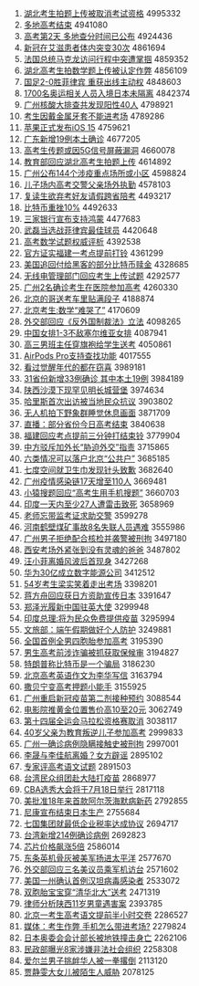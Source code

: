 1. [湖北考生拍题上传被取消考试资格](http://www.baidu.com/baidu?cl=3&tn=SE_baiduhomet8_jmjb7mjw&rsv_dl=fyb_top&fr=top1000&wd=%BA%FE%B1%B1%BF%BC%C9%FA%C5%C4%CC%E2%C9%CF%B4%AB%B1%BB%C8%A1%CF%FB%BF%BC%CA%D4%D7%CA%B8%F1) 4995332
1. [多地高考结束](http://www.baidu.com/baidu?cl=3&tn=SE_baiduhomet8_jmjb7mjw&rsv_dl=fyb_top&fr=top1000&wd=%B6%E0%B5%D8%B8%DF%BF%BC%BD%E1%CA%F8) 4941080
1. [高考第2天 多地查分时间已公布](http://www.baidu.com/baidu?cl=3&tn=SE_baiduhomet8_jmjb7mjw&rsv_dl=fyb_top&fr=top1000&wd=%B8%DF%BF%BC%B5%DA2%CC%EC%20%B6%E0%B5%D8%B2%E9%B7%D6%CA%B1%BC%E4%D2%D1%B9%AB%B2%BC) 4924436
1. [新冠在艾滋患者体内突变30次](http://www.baidu.com/baidu?cl=3&tn=SE_baiduhomet8_jmjb7mjw&rsv_dl=fyb_top&fr=top1000&wd=%D0%C2%B9%DA%D4%DA%B0%AC%D7%CC%BB%BC%D5%DF%CC%E5%C4%DA%CD%BB%B1%E430%B4%CE) 4861694
1. [法国总统马克龙访问行程中突遭掌掴](http://www.baidu.com/baidu?cl=3&tn=SE_baiduhomet8_jmjb7mjw&rsv_dl=fyb_top&fr=top1000&wd=%B7%A8%B9%FA%D7%DC%CD%B3%C2%ED%BF%CB%C1%FA%B7%C3%CE%CA%D0%D0%B3%CC%D6%D0%CD%BB%D4%E2%D5%C6%DE%E2) 4859352
1. [湖北高考生拍数学题上传被认定作弊](http://www.baidu.com/baidu?cl=3&tn=SE_baiduhomet8_jmjb7mjw&rsv_dl=fyb_top&fr=top1000&wd=%BA%FE%B1%B1%B8%DF%BF%BC%C9%FA%C5%C4%CA%FD%D1%A7%CC%E2%C9%CF%B4%AB%B1%BB%C8%CF%B6%A8%D7%F7%B1%D7) 4856109
1. [国足2-0胜菲律宾 重获出线主动权](http://www.baidu.com/baidu?cl=3&tn=SE_baiduhomet8_jmjb7mjw&rsv_dl=fyb_top&fr=top1000&wd=%B9%FA%D7%E32-0%CA%A4%B7%C6%C2%C9%B1%F6%20%D6%D8%BB%F1%B3%F6%CF%DF%D6%F7%B6%AF%C8%A8) 4848603
1. [1700名奥运相关人员入境日本未隔离](http://www.baidu.com/baidu?cl=3&tn=SE_baiduhomet8_jmjb7mjw&rsv_dl=fyb_top&fr=top1000&wd=1700%C3%FB%B0%C2%D4%CB%CF%E0%B9%D8%C8%CB%D4%B1%C8%EB%BE%B3%C8%D5%B1%BE%CE%B4%B8%F4%C0%EB) 4842374
1. [广州核酸大排查共发现阳性40人](http://www.baidu.com/baidu?cl=3&tn=SE_baiduhomet8_jmjb7mjw&rsv_dl=fyb_top&fr=top1000&wd=%B9%E3%D6%DD%BA%CB%CB%E1%B4%F3%C5%C5%B2%E9%B9%B2%B7%A2%CF%D6%D1%F4%D0%D440%C8%CB) 4798921
1. [考生因戴金属牙套不能进考场](http://www.baidu.com/baidu?cl=3&tn=SE_baiduhomet8_jmjb7mjw&rsv_dl=fyb_top&fr=top1000&wd=%BF%BC%C9%FA%D2%F2%B4%F7%BD%F0%CA%F4%D1%C0%CC%D7%B2%BB%C4%DC%BD%F8%BF%BC%B3%A1) 4789286
1. [苹果正式发布iOS 15](http://www.baidu.com/baidu?cl=3&tn=SE_baiduhomet8_jmjb7mjw&rsv_dl=fyb_top&fr=top1000&wd=%C6%BB%B9%FB%D5%FD%CA%BD%B7%A2%B2%BCiOS%2015) 4759621
1. [广东新增19例本土确诊](http://www.baidu.com/baidu?cl=3&tn=SE_baiduhomet8_jmjb7mjw&rsv_dl=fyb_top&fr=top1000&wd=%B9%E3%B6%AB%D0%C2%D4%F619%C0%FD%B1%BE%CD%C1%C8%B7%D5%EF) 4677205
1. [高考生传题或因5G信号屏蔽漏洞](http://www.baidu.com/baidu?cl=3&tn=SE_baiduhomet8_jmjb7mjw&rsv_dl=fyb_top&fr=top1000&wd=%B8%DF%BF%BC%C9%FA%B4%AB%CC%E2%BB%F2%D2%F25G%D0%C5%BA%C5%C6%C1%B1%CE%C2%A9%B6%B4) 4660078
1. [教育部回应湖北高考生拍题上传](http://www.baidu.com/baidu?cl=3&tn=SE_baiduhomet8_jmjb7mjw&rsv_dl=fyb_top&fr=top1000&wd=%BD%CC%D3%FD%B2%BF%BB%D8%D3%A6%BA%FE%B1%B1%B8%DF%BF%BC%C9%FA%C5%C4%CC%E2%C9%CF%B4%AB) 4614892
1. [广州公布144个涉疫重点场所或小区](http://www.baidu.com/baidu?cl=3&tn=SE_baiduhomet8_jmjb7mjw&rsv_dl=fyb_top&fr=top1000&wd=%B9%E3%D6%DD%B9%AB%B2%BC144%B8%F6%C9%E6%D2%DF%D6%D8%B5%E3%B3%A1%CB%F9%BB%F2%D0%A1%C7%F8) 4598824
1. [儿子场内高考交警父亲场外执勤](http://www.baidu.com/baidu?cl=3&tn=SE_baiduhomet8_jmjb7mjw&rsv_dl=fyb_top&fr=top1000&wd=%B6%F9%D7%D3%B3%A1%C4%DA%B8%DF%BF%BC%BD%BB%BE%AF%B8%B8%C7%D7%B3%A1%CD%E2%D6%B4%C7%DA) 4578103
1. [复读生欲弃考好友请假跨省陪考](http://www.baidu.com/baidu?cl=3&tn=SE_baiduhomet8_jmjb7mjw&rsv_dl=fyb_top&fr=top1000&wd=%B8%B4%B6%C1%C9%FA%D3%FB%C6%FA%BF%BC%BA%C3%D3%D1%C7%EB%BC%D9%BF%E7%CA%A1%C5%E3%BF%BC) 4493217
1. [比特币重挫10%](http://www.baidu.com/baidu?cl=3&tn=SE_baiduhomet8_jmjb7mjw&rsv_dl=fyb_top&fr=top1000&wd=%B1%C8%CC%D8%B1%D2%D6%D8%B4%EC10%25) 4492633
1. [三家银行宣布支持鸿蒙](http://www.baidu.com/baidu?cl=3&tn=SE_baiduhomet8_jmjb7mjw&rsv_dl=fyb_top&fr=top1000&wd=%C8%FD%BC%D2%D2%F8%D0%D0%D0%FB%B2%BC%D6%A7%B3%D6%BA%E8%C3%C9) 4477683
1. [武磊当选战菲律宾最佳球员](http://www.baidu.com/baidu?cl=3&tn=SE_baiduhomet8_jmjb7mjw&rsv_dl=fyb_top&fr=top1000&wd=%CE%E4%C0%DA%B5%B1%D1%A1%D5%BD%B7%C6%C2%C9%B1%F6%D7%EE%BC%D1%C7%F2%D4%B1) 4420648
1. [高考数学试题权威评析](http://www.baidu.com/baidu?cl=3&tn=SE_baiduhomet8_jmjb7mjw&rsv_dl=fyb_top&fr=top1000&wd=%B8%DF%BF%BC%CA%FD%D1%A7%CA%D4%CC%E2%C8%A8%CD%FE%C6%C0%CE%F6) 4392538
1. [官方证实福建一考点提前打铃](http://www.baidu.com/baidu?cl=3&tn=SE_baiduhomet8_jmjb7mjw&rsv_dl=fyb_top&fr=top1000&wd=%B9%D9%B7%BD%D6%A4%CA%B5%B8%A3%BD%A8%D2%BB%BF%BC%B5%E3%CC%E1%C7%B0%B4%F2%C1%E5) 4361299
1. [美国追回付给黑客的部分比特币赎金](http://www.baidu.com/baidu?cl=3&tn=SE_baiduhomet8_jmjb7mjw&rsv_dl=fyb_top&fr=top1000&wd=%C3%C0%B9%FA%D7%B7%BB%D8%B8%B6%B8%F8%BA%DA%BF%CD%B5%C4%B2%BF%B7%D6%B1%C8%CC%D8%B1%D2%CA%EA%BD%F0) 4328685
1. [无线电管理部门回应考生上传试题](http://www.baidu.com/baidu?cl=3&tn=SE_baiduhomet8_jmjb7mjw&rsv_dl=fyb_top&fr=top1000&wd=%CE%DE%CF%DF%B5%E7%B9%DC%C0%ED%B2%BF%C3%C5%BB%D8%D3%A6%BF%BC%C9%FA%C9%CF%B4%AB%CA%D4%CC%E2) 4292577
1. [广州2名确诊考生在医院参加高考](http://www.baidu.com/baidu?cl=3&tn=SE_baiduhomet8_jmjb7mjw&rsv_dl=fyb_top&fr=top1000&wd=%B9%E3%D6%DD2%C3%FB%C8%B7%D5%EF%BF%BC%C9%FA%D4%DA%D2%BD%D4%BA%B2%CE%BC%D3%B8%DF%BF%BC) 4260330
1. [北京的哥送考车里贴满段子](http://www.baidu.com/baidu?cl=3&tn=SE_baiduhomet8_jmjb7mjw&rsv_dl=fyb_top&fr=top1000&wd=%B1%B1%BE%A9%B5%C4%B8%E7%CB%CD%BF%BC%B3%B5%C0%EF%CC%F9%C2%FA%B6%CE%D7%D3) 4188874
1. [北京考生:数学“难哭了”](http://www.baidu.com/baidu?cl=3&tn=SE_baiduhomet8_jmjb7mjw&rsv_dl=fyb_top&fr=top1000&wd=%B1%B1%BE%A9%BF%BC%C9%FA%3A%CA%FD%D1%A7%A1%B0%C4%D1%BF%DE%C1%CB%A1%B1) 4170609
1. [外交部回应《反外国制裁法》立法](http://www.baidu.com/baidu?cl=3&tn=SE_baiduhomet8_jmjb7mjw&rsv_dl=fyb_top&fr=top1000&wd=%CD%E2%BD%BB%B2%BF%BB%D8%D3%A6%A1%B6%B7%B4%CD%E2%B9%FA%D6%C6%B2%C3%B7%A8%A1%B7%C1%A2%B7%A8) 4098265
1. [中国女排1-3不敌塞尔维亚女排](http://www.baidu.com/baidu?cl=3&tn=SE_baiduhomet8_jmjb7mjw&rsv_dl=fyb_top&fr=top1000&wd=%D6%D0%B9%FA%C5%AE%C5%C51-3%B2%BB%B5%D0%C8%FB%B6%FB%CE%AC%D1%C7%C5%AE%C5%C5) 4087941
1. [高三男班主任穿旗袍给学生送考](http://www.baidu.com/baidu?cl=3&tn=SE_baiduhomet8_jmjb7mjw&rsv_dl=fyb_top&fr=top1000&wd=%B8%DF%C8%FD%C4%D0%B0%E0%D6%F7%C8%CE%B4%A9%C6%EC%C5%DB%B8%F8%D1%A7%C9%FA%CB%CD%BF%BC) 4050861
1. [AirPods Pro支持查找功能](http://www.baidu.com/baidu?cl=3&tn=SE_baiduhomet8_jmjb7mjw&rsv_dl=fyb_top&fr=top1000&wd=AirPods%20Pro%D6%A7%B3%D6%B2%E9%D5%D2%B9%A6%C4%DC) 4017555
1. [看过觉醒年代的都在窃喜](http://www.baidu.com/baidu?cl=3&tn=SE_baiduhomet8_jmjb7mjw&rsv_dl=fyb_top&fr=top1000&wd=%BF%B4%B9%FD%BE%F5%D0%D1%C4%EA%B4%FA%B5%C4%B6%BC%D4%DA%C7%D4%CF%B2) 3989181
1. [31省份新增33例确诊 其中本土19例](http://www.baidu.com/baidu?cl=3&tn=SE_baiduhomet8_jmjb7mjw&rsv_dl=fyb_top&fr=top1000&wd=31%CA%A1%B7%DD%D0%C2%D4%F633%C0%FD%C8%B7%D5%EF%20%C6%E4%D6%D0%B1%BE%CD%C119%C0%FD) 3984189
1. [陕西沙漠下现罕见明长城营堡](http://www.baidu.com/baidu?cl=3&tn=SE_baiduhomet8_jmjb7mjw&rsv_dl=fyb_top&fr=top1000&wd=%C9%C2%CE%F7%C9%B3%C4%AE%CF%C2%CF%D6%BA%B1%BC%FB%C3%F7%B3%A4%B3%C7%D3%AA%B1%A4) 3974634
1. [哈里斯首次出访被当地民众抗议](http://www.baidu.com/baidu?cl=3&tn=SE_baiduhomet8_jmjb7mjw&rsv_dl=fyb_top&fr=top1000&wd=%B9%FE%C0%EF%CB%B9%CA%D7%B4%CE%B3%F6%B7%C3%B1%BB%B5%B1%B5%D8%C3%F1%D6%DA%BF%B9%D2%E9) 3903802
1. [无人机拍下野象群睡觉休息画面](http://www.baidu.com/baidu?cl=3&tn=SE_baiduhomet8_jmjb7mjw&rsv_dl=fyb_top&fr=top1000&wd=%CE%DE%C8%CB%BB%FA%C5%C4%CF%C2%D2%B0%CF%F3%C8%BA%CB%AF%BE%F5%D0%DD%CF%A2%BB%AD%C3%E6) 3871709
1. [直播：部分省份今日高考结束](http://www.baidu.com/baidu?cl=3&tn=SE_baiduhomet8_jmjb7mjw&rsv_dl=fyb_top&fr=top1000&wd=%D6%B1%B2%A5%A3%BA%B2%BF%B7%D6%CA%A1%B7%DD%BD%F1%C8%D5%B8%DF%BF%BC%BD%E1%CA%F8) 3840638
1. [福建回应考点提前三分钟打结束铃](http://www.baidu.com/baidu?cl=3&tn=SE_baiduhomet8_jmjb7mjw&rsv_dl=fyb_top&fr=top1000&wd=%B8%A3%BD%A8%BB%D8%D3%A6%BF%BC%B5%E3%CC%E1%C7%B0%C8%FD%B7%D6%D6%D3%B4%F2%BD%E1%CA%F8%C1%E5) 3779904
1. [中方驳斥加外长“胁迫外交”指责](http://www.baidu.com/baidu?cl=3&tn=SE_baiduhomet8_jmjb7mjw&rsv_dl=fyb_top&fr=top1000&wd=%D6%D0%B7%BD%B2%B5%B3%E2%BC%D3%CD%E2%B3%A4%A1%B0%D0%B2%C6%C8%CD%E2%BD%BB%A1%B1%D6%B8%D4%F0) 3715865
1. [六类情况可以落户北京“公共户”](http://www.baidu.com/baidu?cl=3&tn=SE_baiduhomet8_jmjb7mjw&rsv_dl=fyb_top&fr=top1000&wd=%C1%F9%C0%E0%C7%E9%BF%F6%BF%C9%D2%D4%C2%E4%BB%A7%B1%B1%BE%A9%A1%B0%B9%AB%B9%B2%BB%A7%A1%B1) 3685185
1. [七度空间就卫生巾发现针头致歉](http://www.baidu.com/baidu?cl=3&tn=SE_baiduhomet8_jmjb7mjw&rsv_dl=fyb_top&fr=top1000&wd=%C6%DF%B6%C8%BF%D5%BC%E4%BE%CD%CE%C0%C9%FA%BD%ED%B7%A2%CF%D6%D5%EB%CD%B7%D6%C2%C7%B8) 3682640
1. [广州疫情感染链17天增至110人](http://www.baidu.com/baidu?cl=3&tn=SE_baiduhomet8_jmjb7mjw&rsv_dl=fyb_top&fr=top1000&wd=%B9%E3%D6%DD%D2%DF%C7%E9%B8%D0%C8%BE%C1%B417%CC%EC%D4%F6%D6%C1110%C8%CB) 3669481
1. [小猿搜题回应“高考生用手机搜题”](http://www.baidu.com/baidu?cl=3&tn=SE_baiduhomet8_jmjb7mjw&rsv_dl=fyb_top&fr=top1000&wd=%D0%A1%D4%B3%CB%D1%CC%E2%BB%D8%D3%A6%A1%B0%B8%DF%BF%BC%C9%FA%D3%C3%CA%D6%BB%FA%CB%D1%CC%E2%A1%B1) 3660703
1. [印度一天内至少27人遭雷击致死](http://www.baidu.com/baidu?cl=3&tn=SE_baiduhomet8_jmjb7mjw&rsv_dl=fyb_top&fr=top1000&wd=%D3%A1%B6%C8%D2%BB%CC%EC%C4%DA%D6%C1%C9%D927%C8%CB%D4%E2%C0%D7%BB%F7%D6%C2%CB%C0) 3658969
1. [老师忘带监考证求助交警](http://www.baidu.com/baidu?cl=3&tn=SE_baiduhomet8_jmjb7mjw&rsv_dl=fyb_top&fr=top1000&wd=%C0%CF%CA%A6%CD%FC%B4%F8%BC%E0%BF%BC%D6%A4%C7%F3%D6%FA%BD%BB%BE%AF) 3599278
1. [河南鹤壁煤矿事故8名失联人员遇难](http://www.baidu.com/baidu?cl=3&tn=SE_baiduhomet8_jmjb7mjw&rsv_dl=fyb_top&fr=top1000&wd=%BA%D3%C4%CF%BA%D7%B1%DA%C3%BA%BF%F3%CA%C2%B9%CA8%C3%FB%CA%A7%C1%AA%C8%CB%D4%B1%D3%F6%C4%D1) 3555986
1. [广州男子拒绝配合核检并袭警被刑拘](http://www.baidu.com/baidu?cl=3&tn=SE_baiduhomet8_jmjb7mjw&rsv_dl=fyb_top&fr=top1000&wd=%B9%E3%D6%DD%C4%D0%D7%D3%BE%DC%BE%F8%C5%E4%BA%CF%BA%CB%BC%EC%B2%A2%CF%AE%BE%AF%B1%BB%D0%CC%BE%D0) 3497180
1. [西安考场外紧张到没有灵魂的爸爸](http://www.baidu.com/baidu?cl=3&tn=SE_baiduhomet8_jmjb7mjw&rsv_dl=fyb_top&fr=top1000&wd=%CE%F7%B0%B2%BF%BC%B3%A1%CD%E2%BD%F4%D5%C5%B5%BD%C3%BB%D3%D0%C1%E9%BB%EA%B5%C4%B0%D6%B0%D6) 3487802
1. [汪小菲离婚风波后首现身](http://www.baidu.com/baidu?cl=3&tn=SE_baiduhomet8_jmjb7mjw&rsv_dl=fyb_top&fr=top1000&wd=%CD%F4%D0%A1%B7%C6%C0%EB%BB%E9%B7%E7%B2%A8%BA%F3%CA%D7%CF%D6%C9%ED) 3427268
1. [华为30亿成立数字能源公司](http://www.baidu.com/baidu?cl=3&tn=SE_baiduhomet8_jmjb7mjw&rsv_dl=fyb_top&fr=top1000&wd=%BB%AA%CE%AA30%D2%DA%B3%C9%C1%A2%CA%FD%D7%D6%C4%DC%D4%B4%B9%AB%CB%BE) 3412512
1. [54岁考生梁实笑着走出考场](http://www.baidu.com/baidu?cl=3&tn=SE_baiduhomet8_jmjb7mjw&rsv_dl=fyb_top&fr=top1000&wd=54%CB%EA%BF%BC%C9%FA%C1%BA%CA%B5%D0%A6%D7%C5%D7%DF%B3%F6%BF%BC%B3%A1) 3398201
1. [蒋方舟回应获日方资助宣传日本](http://www.baidu.com/baidu?cl=3&tn=SE_baiduhomet8_jmjb7mjw&rsv_dl=fyb_top&fr=top1000&wd=%BD%AF%B7%BD%D6%DB%BB%D8%D3%A6%BB%F1%C8%D5%B7%BD%D7%CA%D6%FA%D0%FB%B4%AB%C8%D5%B1%BE) 3391647
1. [郑泽光履新中国驻英大使](http://www.baidu.com/baidu?cl=3&tn=SE_baiduhomet8_jmjb7mjw&rsv_dl=fyb_top&fr=top1000&wd=%D6%A3%D4%F3%B9%E2%C2%C4%D0%C2%D6%D0%B9%FA%D7%A4%D3%A2%B4%F3%CA%B9) 3299948
1. [印度总理:将为民众免费提供疫苗](http://www.baidu.com/baidu?cl=3&tn=SE_baiduhomet8_jmjb7mjw&rsv_dl=fyb_top&fr=top1000&wd=%D3%A1%B6%C8%D7%DC%C0%ED%3A%BD%AB%CE%AA%C3%F1%D6%DA%C3%E2%B7%D1%CC%E1%B9%A9%D2%DF%C3%E7) 3295994
1. [文旅部：端午假期做好个人防护](http://www.baidu.com/baidu?cl=3&tn=SE_baiduhomet8_jmjb7mjw&rsv_dl=fyb_top&fr=top1000&wd=%CE%C4%C2%C3%B2%BF%A3%BA%B6%CB%CE%E7%BC%D9%C6%DA%D7%F6%BA%C3%B8%F6%C8%CB%B7%C0%BB%A4) 3249881
1. [全国首例全男四胞胎参加高考](http://www.baidu.com/baidu?cl=3&tn=SE_baiduhomet8_jmjb7mjw&rsv_dl=fyb_top&fr=top1000&wd=%C8%AB%B9%FA%CA%D7%C0%FD%C8%AB%C4%D0%CB%C4%B0%FB%CC%A5%B2%CE%BC%D3%B8%DF%BF%BC) 3195390
1. [男生高考前涉诈骗被抓获取保候审](http://www.baidu.com/baidu?cl=3&tn=SE_baiduhomet8_jmjb7mjw&rsv_dl=fyb_top&fr=top1000&wd=%C4%D0%C9%FA%B8%DF%BF%BC%C7%B0%C9%E6%D5%A9%C6%AD%B1%BB%D7%A5%BB%F1%C8%A1%B1%A3%BA%F2%C9%F3) 3194827
1. [特朗普称比特币是一个骗局](http://www.baidu.com/baidu?cl=3&tn=SE_baiduhomet8_jmjb7mjw&rsv_dl=fyb_top&fr=top1000&wd=%CC%D8%C0%CA%C6%D5%B3%C6%B1%C8%CC%D8%B1%D2%CA%C7%D2%BB%B8%F6%C6%AD%BE%D6) 3186230
1. [北京高考英语作文为李华写信](http://www.baidu.com/baidu?cl=3&tn=SE_baiduhomet8_jmjb7mjw&rsv_dl=fyb_top&fr=top1000&wd=%B1%B1%BE%A9%B8%DF%BF%BC%D3%A2%D3%EF%D7%F7%CE%C4%CE%AA%C0%EE%BB%AA%D0%B4%D0%C5) 3163794
1. [撒贝宁变高考押题小能手](http://www.baidu.com/baidu?cl=3&tn=SE_baiduhomet8_jmjb7mjw&rsv_dl=fyb_top&fr=top1000&wd=%C8%F6%B1%B4%C4%FE%B1%E4%B8%DF%BF%BC%D1%BA%CC%E2%D0%A1%C4%DC%CA%D6) 3155925
1. [广州重启新冠疫苗第二剂接种预约](http://www.baidu.com/baidu?cl=3&tn=SE_baiduhomet8_jmjb7mjw&rsv_dl=fyb_top&fr=top1000&wd=%B9%E3%D6%DD%D6%D8%C6%F4%D0%C2%B9%DA%D2%DF%C3%E7%B5%DA%B6%FE%BC%C1%BD%D3%D6%D6%D4%A4%D4%BC) 3088544
1. [电影院推黄金位置售价高10至20元](http://www.baidu.com/baidu?cl=3&tn=SE_baiduhomet8_jmjb7mjw&rsv_dl=fyb_top&fr=top1000&wd=%B5%E7%D3%B0%D4%BA%CD%C6%BB%C6%BD%F0%CE%BB%D6%C3%CA%DB%BC%DB%B8%DF10%D6%C120%D4%AA) 3062749
1. [第十四届全运会马拉松资格赛取消](http://www.baidu.com/baidu?cl=3&tn=SE_baiduhomet8_jmjb7mjw&rsv_dl=fyb_top&fr=top1000&wd=%B5%DA%CA%AE%CB%C4%BD%EC%C8%AB%D4%CB%BB%E1%C2%ED%C0%AD%CB%C9%D7%CA%B8%F1%C8%FC%C8%A1%CF%FB) 3038117
1. [40岁父亲为教育叛逆儿子参加高考](http://www.baidu.com/baidu?cl=3&tn=SE_baiduhomet8_jmjb7mjw&rsv_dl=fyb_top&fr=top1000&wd=40%CB%EA%B8%B8%C7%D7%CE%AA%BD%CC%D3%FD%C5%D1%C4%E6%B6%F9%D7%D3%B2%CE%BC%D3%B8%DF%BF%BC) 2999833
1. [广州一确诊病例隐瞒接触史被刑拘](http://www.baidu.com/baidu?cl=3&tn=SE_baiduhomet8_jmjb7mjw&rsv_dl=fyb_top&fr=top1000&wd=%B9%E3%D6%DD%D2%BB%C8%B7%D5%EF%B2%A1%C0%FD%D2%FE%C2%F7%BD%D3%B4%A5%CA%B7%B1%BB%D0%CC%BE%D0) 2997001
1. [李晟与李佳航离婚？女方辟谣](http://www.baidu.com/baidu?cl=3&tn=SE_baiduhomet8_jmjb7mjw&rsv_dl=fyb_top&fr=top1000&wd=%C0%EE%EA%C9%D3%EB%C0%EE%BC%D1%BA%BD%C0%EB%BB%E9%A3%BF%C5%AE%B7%BD%B1%D9%D2%A5) 2895102
1. [专家评高考语文试题](http://www.baidu.com/baidu?cl=3&tn=SE_baiduhomet8_jmjb7mjw&rsv_dl=fyb_top&fr=top1000&wd=%D7%A8%BC%D2%C6%C0%B8%DF%BF%BC%D3%EF%CE%C4%CA%D4%CC%E2) 2891503
1. [台湾民众组团赴大陆打疫苗](http://www.baidu.com/baidu?cl=3&tn=SE_baiduhomet8_jmjb7mjw&rsv_dl=fyb_top&fr=top1000&wd=%CC%A8%CD%E5%C3%F1%D6%DA%D7%E9%CD%C5%B8%B0%B4%F3%C2%BD%B4%F2%D2%DF%C3%E7) 2868977
1. [CBA选秀大会将于7月18日举行](http://www.baidu.com/baidu?cl=3&tn=SE_baiduhomet8_jmjb7mjw&rsv_dl=fyb_top&fr=top1000&wd=CBA%D1%A1%D0%E3%B4%F3%BB%E1%BD%AB%D3%DA7%D4%C218%C8%D5%BE%D9%D0%D0) 2817118
1. [美批准18年来首款阿尔茨海默病新药](http://www.baidu.com/baidu?cl=3&tn=SE_baiduhomet8_jmjb7mjw&rsv_dl=fyb_top&fr=top1000&wd=%C3%C0%C5%FA%D7%BC18%C4%EA%C0%B4%CA%D7%BF%EE%B0%A2%B6%FB%B4%C4%BA%A3%C4%AC%B2%A1%D0%C2%D2%A9) 2792855
1. [尼康宣布结束日本生产](http://www.baidu.com/baidu?cl=3&tn=SE_baiduhomet8_jmjb7mjw&rsv_dl=fyb_top&fr=top1000&wd=%C4%E1%BF%B5%D0%FB%B2%BC%BD%E1%CA%F8%C8%D5%B1%BE%C9%FA%B2%FA) 2755684
1. [七国集团就最低企业税率达成协议](http://www.baidu.com/baidu?cl=3&tn=SE_baiduhomet8_jmjb7mjw&rsv_dl=fyb_top&fr=top1000&wd=%C6%DF%B9%FA%BC%AF%CD%C5%BE%CD%D7%EE%B5%CD%C6%F3%D2%B5%CB%B0%C2%CA%B4%EF%B3%C9%D0%AD%D2%E9) 2694717
1. [台湾新增214例确诊病例](http://www.baidu.com/baidu?cl=3&tn=SE_baiduhomet8_jmjb7mjw&rsv_dl=fyb_top&fr=top1000&wd=%CC%A8%CD%E5%D0%C2%D4%F6214%C0%FD%C8%B7%D5%EF%B2%A1%C0%FD) 2692823
1. [芯片价格飙涨5倍](http://www.baidu.com/baidu?cl=3&tn=SE_baiduhomet8_jmjb7mjw&rsv_dl=fyb_top&fr=top1000&wd=%D0%BE%C6%AC%BC%DB%B8%F1%EC%AD%D5%C75%B1%B6) 2586014
1. [东条英机骨灰被美军扬进太平洋](http://www.baidu.com/baidu?cl=3&tn=SE_baiduhomet8_jmjb7mjw&rsv_dl=fyb_top&fr=top1000&wd=%B6%AB%CC%F5%D3%A2%BB%FA%B9%C7%BB%D2%B1%BB%C3%C0%BE%FC%D1%EF%BD%F8%CC%AB%C6%BD%D1%F3) 2577670
1. [外交部回应三名美议员乘军机访台](http://www.baidu.com/baidu?cl=3&tn=SE_baiduhomet8_jmjb7mjw&rsv_dl=fyb_top&fr=top1000&wd=%CD%E2%BD%BB%B2%BF%BB%D8%D3%A6%C8%FD%C3%FB%C3%C0%D2%E9%D4%B1%B3%CB%BE%FC%BB%FA%B7%C3%CC%A8) 2571602
1. [美国一州确认首例汉坦病毒感染者](http://www.baidu.com/baidu?cl=3&tn=SE_baiduhomet8_jmjb7mjw&rsv_dl=fyb_top&fr=top1000&wd=%C3%C0%B9%FA%D2%BB%D6%DD%C8%B7%C8%CF%CA%D7%C0%FD%BA%BA%CC%B9%B2%A1%B6%BE%B8%D0%C8%BE%D5%DF) 2533072
1. [双胞胎宝宝穿“清华北大”送考](http://www.baidu.com/baidu?cl=3&tn=SE_baiduhomet8_jmjb7mjw&rsv_dl=fyb_top&fr=top1000&wd=%CB%AB%B0%FB%CC%A5%B1%A6%B1%A6%B4%A9%A1%B0%C7%E5%BB%AA%B1%B1%B4%F3%A1%B1%CB%CD%BF%BC) 2471319
1. [律师分析陕西11岁男童遇害案](http://www.baidu.com/baidu?cl=3&tn=SE_baiduhomet8_jmjb7mjw&rsv_dl=fyb_top&fr=top1000&wd=%C2%C9%CA%A6%B7%D6%CE%F6%C9%C2%CE%F711%CB%EA%C4%D0%CD%AF%D3%F6%BA%A6%B0%B8) 2393785
1. [北京一考生高考语文提前半小时交卷](http://www.baidu.com/baidu?cl=3&tn=SE_baiduhomet8_jmjb7mjw&rsv_dl=fyb_top&fr=top1000&wd=%B1%B1%BE%A9%D2%BB%BF%BC%C9%FA%B8%DF%BF%BC%D3%EF%CE%C4%CC%E1%C7%B0%B0%EB%D0%A1%CA%B1%BD%BB%BE%ED) 2286527
1. [媒体：考生作弊 手机怎么带进考场?](http://www.baidu.com/baidu?cl=3&tn=SE_baiduhomet8_jmjb7mjw&rsv_dl=fyb_top&fr=top1000&wd=%C3%BD%CC%E5%A3%BA%BF%BC%C9%FA%D7%F7%B1%D7%20%CA%D6%BB%FA%D4%F5%C3%B4%B4%F8%BD%F8%BF%BC%B3%A1%3F) 2279824
1. [日本奥委会会计部长被地铁撞击身亡](http://www.baidu.com/baidu?cl=3&tn=SE_baiduhomet8_jmjb7mjw&rsv_dl=fyb_top&fr=top1000&wd=%C8%D5%B1%BE%B0%C2%CE%AF%BB%E1%BB%E1%BC%C6%B2%BF%B3%A4%B1%BB%B5%D8%CC%FA%D7%B2%BB%F7%C9%ED%CD%F6) 2262106
1. [民政部曝光8家涉嫌非法社会组织](http://www.baidu.com/baidu?cl=3&tn=SE_baiduhomet8_jmjb7mjw&rsv_dl=fyb_top&fr=top1000&wd=%C3%F1%D5%FE%B2%BF%C6%D8%B9%E28%BC%D2%C9%E6%CF%D3%B7%C7%B7%A8%C9%E7%BB%E1%D7%E9%D6%AF) 2258308
1. [爱尔兰男子挑衅华人被一拳撂倒](http://www.baidu.com/baidu?cl=3&tn=SE_baiduhomet8_jmjb7mjw&rsv_dl=fyb_top&fr=top1000&wd=%B0%AE%B6%FB%C0%BC%C4%D0%D7%D3%CC%F4%D0%C6%BB%AA%C8%CB%B1%BB%D2%BB%C8%AD%C1%CC%B5%B9) 2113120
1. [贾静雯大女儿被陌生人威胁](http://www.baidu.com/baidu?cl=3&tn=SE_baiduhomet8_jmjb7mjw&rsv_dl=fyb_top&fr=top1000&wd=%BC%D6%BE%B2%F6%A9%B4%F3%C5%AE%B6%F9%B1%BB%C4%B0%C9%FA%C8%CB%CD%FE%D0%B2) 2078125